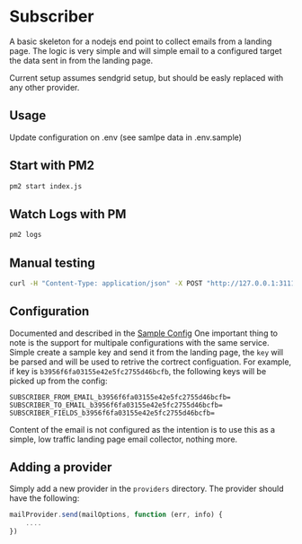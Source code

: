 # Subscriber

A basic skeleton for a nodejs end point to collect emails from a landing page.
The logic is very simple and will simple email to a configured target the data sent in from the landing page.

Current setup assumes sendgrid setup, but should be easly replaced with any other provider.


## Usage

Update configuration on .env (see samlpe data in .env.sample)

## Start with PM2

```sh
pm2 start index.js
```

## Watch Logs with PM


```sh
pm2 logs
```

## Manual testing 

```sh
curl -H "Content-Type: application/json" -X POST "http://127.0.0.1:3111/signup" -d '{"name":"moshe", "email":"marko@bepita.com", "key": "b3956f6fa03155e42e5fc2755d46bcfb"}'
```

## Configuration

Documented and described in the [Sample Config](.env.sample)
One important thing to note is the support for multipale configurations with the same service.
Simple create a sample key and send it from the landing page, the `key` will be parsed and will be used to retrive the cortrect configuation.
For example, if key is `b3956f6fa03155e42e5fc2755d46bcfb`, the following keys will be picked up from the config:

```
SUBSCRIBER_FROM_EMAIL_b3956f6fa03155e42e5fc2755d46bcfb=
SUBSCRIBER_TO_EMAIL_b3956f6fa03155e42e5fc2755d46bcfb=
SUBSCRIBER_FIELDS_b3956f6fa03155e42e5fc2755d46bcfb=
```

Content of the email is not configured as the intention is to use this as a simple, low traffic landing page email collector, nothing more.

## Adding a provider

Simply add a new provider in the `providers` directory.
The provider should have the following:

```js
mailProvider.send(mailOptions, function (err, info) {
    ....
})
```
